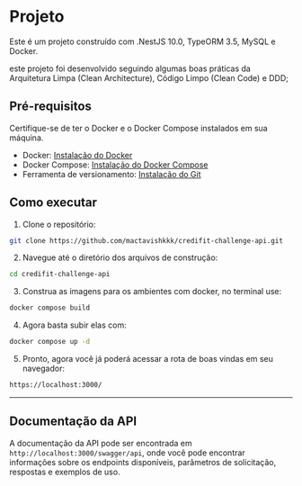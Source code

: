 # Projeto

Este é um projeto construído com .NestJS 10.0, TypeORM 3.5, MySQL e Docker.

este projeto foi desenvolvido seguindo algumas boas práticas da Arquitetura Limpa (Clean Architecture), Código Limpo (Clean Code) e DDD;

## Pré-requisitos

Certifique-se de ter o Docker e o Docker Compose instalados em sua máquina.

- Docker: [Instalação do Docker](https://docs.docker.com/get-docker/)
- Docker Compose: [Instalação do Docker Compose](https://docs.docker.com/compose/install/)
- Ferramenta de versionamento: [Instalação do Git](https://git-scm.com/)

## Como executar

1. Clone o repositório:

```bash
git clone https://github.com/mactavishkkk/credifit-challenge-api.git
```

2. Navegue até o diretório dos arquivos de construção:

```bash
cd credifit-challenge-api
```

3. Construa as imagens para os ambientes com docker, no terminal use:

```bash
docker compose build
```

4. Agora basta subir elas com:

```bash
docker compose up -d
```

5. Pronto, agora você já poderá acessar a rota de boas vindas em seu navegador:

```bash
https://localhost:3000/
```

---

## Documentação da API

A documentação da API pode ser encontrada em `http://localhost:3000/swagger/api`, onde você pode encontrar informações sobre os endpoints disponíveis, parâmetros de solicitação, respostas e exemplos de uso.